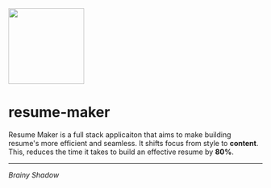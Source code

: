 <img src = 'https://storage.googleapis.com/resume-maker-template/logo.png' height = 150>
<h1>resume-maker</h1>

Resume Maker is a full stack applicaiton that aims to make building resume's more efficient and seamless. It shifts focus from style to <b>content</b>. This, reduces the time it takes to build an effective resume by <b>80%</b>.
 
-------------------------------------------------------------------------------------------------------------------------------------------------------------------------
  
<i>Brainy Shadow</i>
